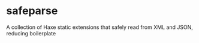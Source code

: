 # safeparse
A collection of Haxe static extensions that safely read from XML and JSON, reducing boilerplate
